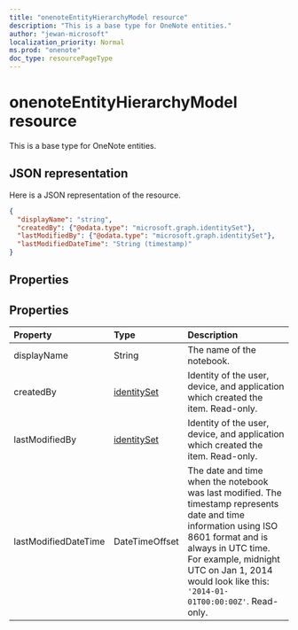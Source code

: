 ```yaml
---
title: "onenoteEntityHierarchyModel resource"
description: "This is a base type for OneNote entities."
author: "jewan-microsoft"
localization_priority: Normal
ms.prod: "onenote"
doc_type: resourcePageType
---
```


# onenoteEntityHierarchyModel resource

This is a base type for OneNote entities.

## JSON representation

Here is a JSON representation of the resource.

<!-- {
  "blockType": "resource",
  "abstract": true,
  "baseType": "microsoft.graph.onenoteEntitySchemaObjectModel",
  "optionalProperties": [
    "self"
  ],
  "@odata.type": "microsoft.graph.onenoteEntityHierarchyModel"
}-->

```json
{
  "displayName": "string",
  "createdBy": {"@odata.type": "microsoft.graph.identitySet"},
  "lastModifiedBy": {"@odata.type": "microsoft.graph.identitySet"},
  "lastModifiedDateTime": "String (timestamp)"
}

```
## Properties
## Properties
| Property	   | Type	|Description|
|:---------------|:--------|:----------|
|displayName|String|The name of the notebook.|
|createdBy|[identitySet](identityset.md)|Identity of the user, device, and application which created the item. Read-only.|
|lastModifiedBy|[identitySet](identityset.md)|Identity of the user, device, and application which created the item. Read-only.|
|lastModifiedDateTime|DateTimeOffset|The date and time when the notebook was last modified. The timestamp represents date and time information using ISO 8601 format and is always in UTC time. For example, midnight UTC on Jan 1, 2014 would look like this: `'2014-01-01T00:00:00Z'`. Read-only.|

<!-- uuid: 8b1af557-1a7c-4432-86eb-94989c2d4b54
2015-10-25 14:57:30 UTC -->
<!-- {
  "type": "#page.annotation",
  "description": "page resource",
  "keywords": "",
  "section": "documentation",
  "tocPath": ""
}-->
